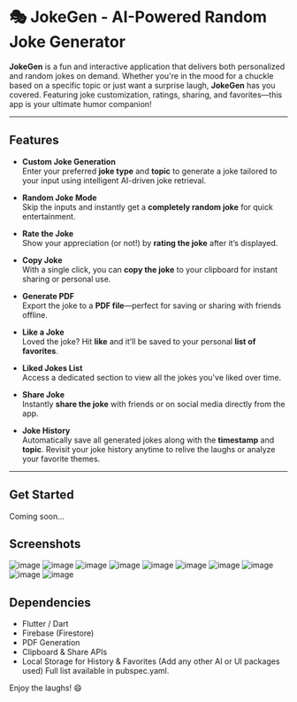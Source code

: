 # 🎭 JokeGen - AI-Powered Random Joke Generator

**JokeGen** is a fun and interactive application that delivers both personalized and random jokes on demand. Whether you're in the mood for a chuckle based on a specific topic or just want a surprise laugh, **JokeGen** has you covered. Featuring joke customization, ratings, sharing, and favorites—this app is your ultimate humor companion!

---

## Features

- **Custom Joke Generation**  
  Enter your preferred **joke type** and **topic** to generate a joke tailored to your input using intelligent AI-driven joke retrieval.

- **Random Joke Mode**  
  Skip the inputs and instantly get a **completely random joke** for quick entertainment.

- **Rate the Joke**  
  Show your appreciation (or not!) by **rating the joke** after it’s displayed.

- **Copy Joke**  
  With a single click, you can **copy the joke** to your clipboard for instant sharing or personal use.

- **Generate PDF**  
  Export the joke to a **PDF file**—perfect for saving or sharing with friends offline.

- **Like a Joke**  
  Loved the joke? Hit **like** and it’ll be saved to your personal **list of favorites**.

- **Liked Jokes List**  
  Access a dedicated section to view all the jokes you've liked over time.

- **Share Joke**  
  Instantly **share the joke** with friends or on social media directly from the app.

- **Joke History**  
  Automatically save all generated jokes along with the **timestamp** and **topic**. Revisit your joke history anytime to relive the laughs or analyze your favorite themes.

---

## Get Started

Coming soon...

## Screenshots

![image](https://github.com/user-attachments/assets/6f95eea4-12e6-4e26-bd7a-a2d6289e416e) 
![image](https://github.com/user-attachments/assets/90178a29-d789-4dee-9f23-1533626ac4f5)
![image](https://github.com/user-attachments/assets/af0aec19-4647-4cc9-993e-de0dc0581121)
![image](https://github.com/user-attachments/assets/efc293b2-0885-4ae1-bfbb-69f98d4934e3)
![image](https://github.com/user-attachments/assets/1d41d325-4038-48fa-baf1-6205fcf90569)
![image](https://github.com/user-attachments/assets/472153c4-a691-47c5-9e84-7d1133934b7e)
![image](https://github.com/user-attachments/assets/ae547d45-41be-44d1-9ed4-c1c6b08d9784)
![image](https://github.com/user-attachments/assets/83010ebe-5383-4f55-9215-86a0b1367f81)
![image](https://github.com/user-attachments/assets/5d27d6f9-1c81-4e44-8079-f48295b4800b)
![image](https://github.com/user-attachments/assets/db43c135-c4e1-49ef-9cd8-b695f6eee838)





## Dependencies

- Flutter / Dart  
- Firebase (Firestore)  
- PDF Generation  
- Clipboard & Share APIs  
- Local Storage for History & Favorites
  (Add any other AI or UI packages used)
  Full list available in pubspec.yaml.


Enjoy the laughs! 😄
